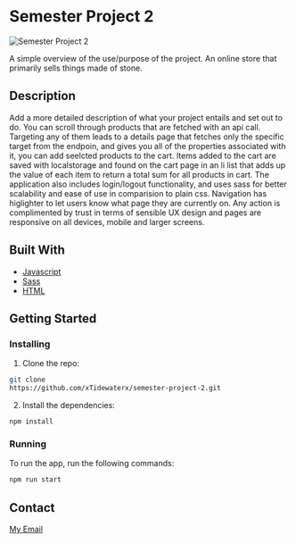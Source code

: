 # Semester Project 2

![Semester Project 2](https://user-images.githubusercontent.com/79268288/224300749-d612d45d-1dbb-4280-90e0-9c361b033319.png)


A simple overview of the use/purpose of the project.
An online store that primarily sells things made of stone.

## Description

Add a more detailed description of what your project entails and set out to do.
You can scroll through products that are fetched with an api call. Targeting any of them leads to a details page that fetches only the specific target from the endpoin, and gives you all of the properties associated with it, you can add seelcted products to the cart. Items added to the cart are saved with localstorage and found on the cart page in an li list that adds up the value of each item to return a total sum for all products in cart. The application also includes login/logout functionality, and uses sass for better scalability and ease of use in comparision to plain css. Navigation has higlighter to let  users know what page they are currently on. Any action is complimented by trust in terms of sensible UX design and pages are responsive on all devices, mobile and larger screens. 





## Built With


- [Javascript](https://www.javascript.com/)
- [Sass](https://sass-lang.com/)
- [HTML](https://html.com/)



## Getting Started

### Installing



1. Clone the repo:

```bash
git clone 
https://github.com/xTidewaterx/semester-project-2.git
```

2. Install the dependencies:

```
npm install
```

### Running


To run the app, run the following commands:

```bash
npm run start
```


## Contact


[My Email](johan12ab@gmail.com)
